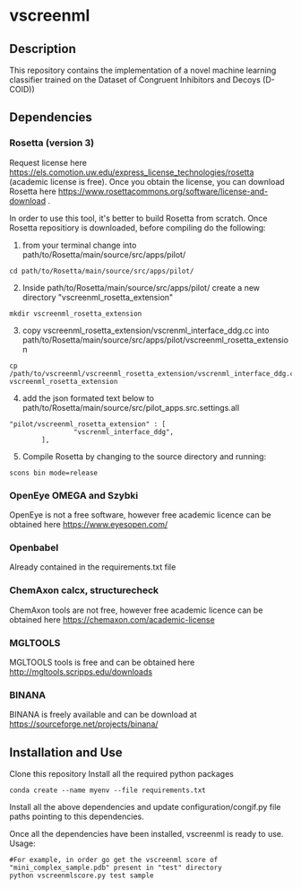 # vscreenml
## Description
This repository contains the implementation of a novel machine learning classifier trained on the Dataset of Congruent Inhibitors and Decoys (D-COID)) 
## Dependencies
### Rosetta (version 3)
Request license here https://els.comotion.uw.edu/express_license_technologies/rosetta (academic license is free). Once you obtain the license, you can download Rosetta here https://www.rosettacommons.org/software/license-and-download .

In order to use this tool, it's better to build Rosetta from scratch. Once Rosetta repositiory is downloaded, before compiling do the following:
1. from your terminal change into path/to/Rosetta/main/source/src/apps/pilot/
```
cd path/to/Rosetta/main/source/src/apps/pilot/
```
2. Inside path/to/Rosetta/main/source/src/apps/pilot/ create a new directory "vscreenml_rosetta_extension"
```
mkdir vscreenml_rosetta_extension
```
3.  copy vscreenml_rosetta_extension/vscrenml_interface_ddg.cc into path/to/Rosetta/main/source/src/apps/pilot/vscreenml_rosetta_extension
```
cp /path/to/vscreenml/vscreenml_rosetta_extension/vscrenml_interface_ddg.cc vscreenml_rosetta_extension
```
4. add the json formated text below to path/to/Rosetta/main/source/src/pilot_apps.src.settings.all
```
"pilot/vscreenml_rosetta_extension" : [ 
                "vscrenml_interface_ddg",
        ],
 ```      
5. Compile Rosetta by changing to the source directory and running:
```
scons bin mode=release
```

### OpenEye OMEGA and Szybki
OpenEye is not a free software, however free academic licence can be obtained here https://www.eyesopen.com/
### Openbabel
Already contained in the requirements.txt file
### ChemAxon calcx, structurecheck
ChemAxon tools are not free, however free academic licence can be obtained here https://chemaxon.com/academic-license
### MGLTOOLS
MGLTOOLS tools is free and can be obtained here http://mgltools.scripps.edu/downloads
### BINANA 
BINANA is freely available and can be download at https://sourceforge.net/projects/binana/


## Installation and Use
Clone this repository
Install all the required python packages
```
conda create --name myenv --file requirements.txt
```
Install all the above dependencies and update configuration/congif.py file paths pointing to this dependencies.

Once all the dependencies have been installed, vscreenml is ready to use.
Usage:
```
#For example, in order go get the vscreenml score of "mini_complex_sample.pdb" present in "test" directory
python vscreenmlscore.py test sample

```
